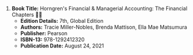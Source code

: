 1. **Book Title:** Horngren's Financial & Managerial Accounting: The Financial Chapters 📒🚫
   - **Edition Details:** 7th, Global Edition
   - **Authors:** Tracie Miller-Nobles, Brenda Mattison, Ella Mae Matsumura
   - **Publisher:** Pearson
   - **ISBN-13:** 978-1292412320
   - **Publication Date:** August 24, 2021

